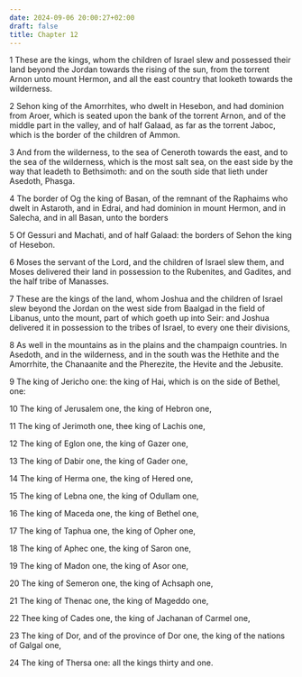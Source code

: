 ```yaml
---
date: 2024-09-06 20:00:27+02:00
draft: false
title: Chapter 12
---
```




1 These are the kings, whom the children of Israel slew and possessed their land beyond the Jordan towards the rising of the sun, from the torrent Arnon unto mount Hermon, and all the east country that looketh towards the wilderness.

2 Sehon king of the Amorrhites, who dwelt in Hesebon, and had dominion from Aroer, which is seated upon the bank of the torrent Arnon, and of the middle part in the valley, and of half Galaad, as far as the torrent Jaboc, which is the border of the children of Ammon.

3 And from the wilderness, to the sea of Ceneroth towards the east, and to the sea of the wilderness, which is the most salt sea, on the east side by the way that leadeth to Bethsimoth: and on the south side that lieth under Asedoth, Phasga.

4 The border of Og the king of Basan, of the remnant of the Raphaims who dwelt in Astaroth, and in Edrai, and had dominion in mount Hermon, and in Salecha, and in all Basan, unto the borders

5 Of Gessuri and Machati, and of half Galaad: the borders of Sehon the king of Hesebon.

6 Moses the servant of the Lord, and the children of Israel slew them, and Moses delivered their land in possession to the Rubenites, and Gadites, and the half tribe of Manasses.

7 These are the kings of the land, whom Joshua and the children of Israel slew beyond the Jordan on the west side from Baalgad in the field of Libanus, unto the mount, part of which goeth up into Seir: and Joshua delivered it in possession to the tribes of Israel, to every one their divisions,

8 As well in the mountains as in the plains and the champaign countries. In Asedoth, and in the wilderness, and in the south was the Hethite and the Amorrhite, the Chanaanite and the Pherezite, the Hevite and the Jebusite.

9 The king of Jericho one: the king of Hai, which is on the side of Bethel, one:

10 The king of Jerusalem one, the king of Hebron one,

11 The king of Jerimoth one, thee king of Lachis one,

12 The king of Eglon one, the king of Gazer one,

13 The king of Dabir one, the king of Gader one,

14 The king of Herma one, the king of Hered one,

15 The king of Lebna one, the king of Odullam one,

16 The king of Maceda one, the king of Bethel one,

17 The king of Taphua one, the king of Opher one,

18 The king of Aphec one, the king of Saron one,

19 The king of Madon one, the king of Asor one,

20 The king of Semeron one, the king of Achsaph one,

21 The king of Thenac one, the king of Mageddo one,

22 Thee king of Cades one, the king of Jachanan of Carmel one,

23 The king of Dor, and of the province of Dor one, the king of the nations of Galgal one,

24 The king of Thersa one: all the kings thirty and one.

